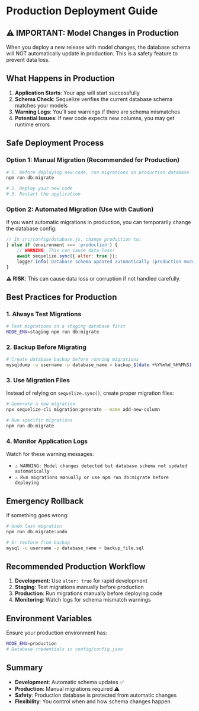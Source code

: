 # Production Deployment Guide

## ⚠️ IMPORTANT: Model Changes in Production

When you deploy a new release with model changes, the database schema will NOT automatically update in production. This is a safety feature to prevent data loss.

## What Happens in Production

1. **Application Starts**: Your app will start successfully
2. **Schema Check**: Sequelize verifies the current database schema matches your models
3. **Warning Logs**: You'll see warnings if there are schema mismatches
4. **Potential Issues**: If new code expects new columns, you may get runtime errors

## Safe Deployment Process

### Option 1: Manual Migration (Recommended for Production)

```bash
# 1. Before deploying new code, run migrations on production database
npm run db:migrate

# 2. Deploy your new code
# 3. Restart the application
```

### Option 2: Automated Migration (Use with Caution)

If you want automatic migrations in production, you can temporarily change the database config:

```javascript
// In src/config/database.js, change production to:
} else if (environment === 'production') {
    // WARNING: This can cause data loss!
    await sequelize.sync({ alter: true });
    logger.info('Database schema updated automatically (production mode)');
}
```

**⚠️ RISK**: This can cause data loss or corruption if not handled carefully.

## Best Practices for Production

### 1. Always Test Migrations
```bash
# Test migrations on a staging database first
NODE_ENV=staging npm run db:migrate
```

### 2. Backup Before Migrating
```bash
# Create database backup before running migrations
mysqldump -u username -p database_name > backup_$(date +%Y%m%d_%H%M%S).sql
```

### 3. Use Migration Files
Instead of relying on `sequelize.sync()`, create proper migration files:

```bash
# Generate a new migration
npx sequelize-cli migration:generate --name add-new-column

# Run specific migrations
npm run db:migrate
```

### 4. Monitor Application Logs
Watch for these warning messages:
- `⚠️ WARNING: Model changes detected but database schema not updated automatically`
- `⚠️ Run migrations manually or use npm run db:migrate before deploying`

## Emergency Rollback

If something goes wrong:

```bash
# Undo last migration
npm run db:migrate:undo

# Or restore from backup
mysql -u username -p database_name < backup_file.sql
```

## Recommended Production Workflow

1. **Development**: Use `alter: true` for rapid development
2. **Staging**: Test migrations manually before production
3. **Production**: Run migrations manually before deploying code
4. **Monitoring**: Watch logs for schema mismatch warnings

## Environment Variables

Ensure your production environment has:
```bash
NODE_ENV=production
# Database credentials in config/config.json
```

## Summary

- **Development**: Automatic schema updates ✅
- **Production**: Manual migrations required ⚠️
- **Safety**: Production database is protected from automatic changes
- **Flexibility**: You control when and how schema changes happen 